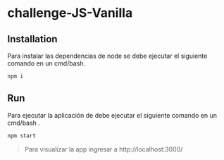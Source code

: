 # challenge-JS-Vanilla

## Installation

Para instalar las dependencias de node se debe ejecutar el siguiente comando en un cmd/bash.

```cmd
npm i
```

## Run

Para ejecutar la aplicación de debe ejecutar el siguiente comando en un cmd/bash .

```cmd
npm start
```

> Para visualizar la app ingresar a http://localhost:3000/
